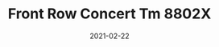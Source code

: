 ---
tags: 
  - "To Market"
  - "Loose Lay LVT"
  - "Acoustx"
title: "Front Row Concert Tm 8802X"
designer: "To Market"
image_primary: "img/8802%20FLOOR%20copy.jpg"
href: "https://www.tomkt.com/front-row-ballet"
description: "Size%3A%209%22%20X%2036%22%A0/%20Wear%20layer%3A%20.5mm%20%2820mil%29%20/%20Edge%3A%20Square%20/%20Thickness%3A%205.0mm%20%3D%A04.0mm%20Vinyl%20Top%20+%201.0mm%20AcoustX%20Sound%20Absorbing%20Backing%20/%20Sq.ft/Ctn%3A%2022.5%A0/%20Installation%3A%20Glue%20Down"
category: "loose-lay-lvt-acoustx"
subtitle: ""
manufacturer: "ToMarket"
slug: "/manufacturers/tomarket/loose-lay-lvt-acoustx/to-market-front-row-concert-tm-8802-x"
date: "2021-02-22"
---